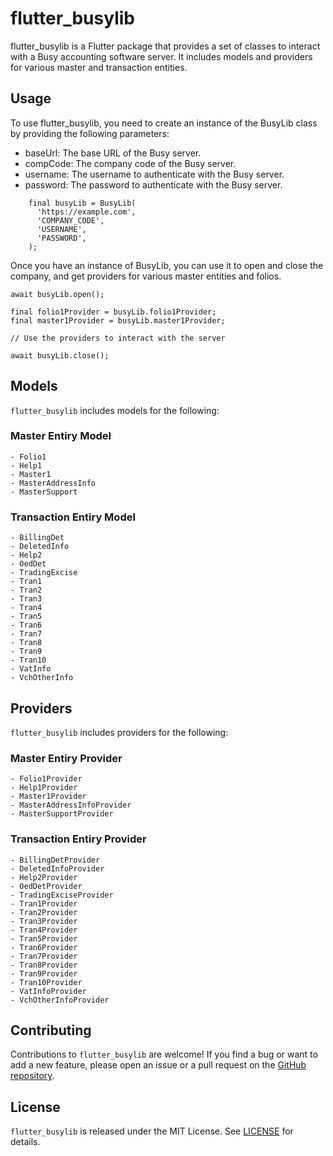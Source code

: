 # flutter_busylib
flutter_busylib is a Flutter package that provides a set of classes to interact with a Busy accounting software server. It includes models and providers for various master and transaction entities.

## Usage
To use flutter_busylib, you need to create an instance of the BusyLib class by providing the following parameters:
- baseUrl: The base URL of the Busy server.
- compCode: The company code of the Busy server.
- username: The username to authenticate with the Busy server.
- password: The password to authenticate with the Busy server.

```
    final busyLib = BusyLib(
      'https://example.com',
      'COMPANY_CODE',
      'USERNAME',
      'PASSWORD',
    );
```
Once you have an instance of BusyLib, you can use it to open and close the company, and get providers for various master entities and folios.

```
await busyLib.open();

final folio1Provider = busyLib.folio1Provider;
final master1Provider = busyLib.master1Provider;

// Use the providers to interact with the server

await busyLib.close();
```

## Models
`flutter_busylib` includes models for the following:

### Master Entiry Model
    - Folio1
    - Help1
    - Master1
    - MasterAddressInfo
    - MasterSupport

### Transaction Entiry Model
    - BillingDet
    - DeletedInfo
    - Help2
    - OedDet
    - TradingExcise
    - Tran1
    - Tran2
    - Tran3
    - Tran4
    - Tran5
    - Tran6
    - Tran7
    - Tran8
    - Tran9
    - Tran10
    - VatInfo
    - VchOtherInfo
    
## Providers
`flutter_busylib` includes providers for the following:

### Master Entiry Provider
    - Folio1Provider
    - Help1Provider
    - Master1Provider
    - MasterAddressInfoProvider
    - MasterSupportProvider

### Transaction Entiry Provider
    - BillingDetProvider
    - DeletedInfoProvider
    - Help2Provider
    - OedDetProvider
    - TradingExciseProvider
    - Tran1Provider
    - Tran2Provider
    - Tran3Provider
    - Tran4Provider
    - Tran5Provider
    - Tran6Provider
    - Tran7Provider
    - Tran8Provider
    - Tran9Provider
    - Tran10Provider
    - VatInfoProvider
    - VchOtherInfoProvider
    
## Contributing
Contributions to `flutter_busylib` are welcome! If you find a bug or want to add a new feature, please open an issue or a pull request on the [GitHub repository](https://github.com/flutter-busy/flutter_busylib).

## License
`flutter_busylib` is released under the MIT License. See [LICENSE](https://github.com/flutter-busy/flutter_busylib/blob/main/LICENSE) for details.

